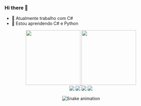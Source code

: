 ### Hi there 👋

- 🔭 Atualmente trabalho com C#
- 🌱 Estou aprendendo C# e Python

<div align="center">
  <a href="https://github.com/gustavobuenodemoraes">
  <img height="180em" src="https://github-readme-stats.vercel.app/api?username=gustavobuenodemoraes&show_icons=true&theme=gotham&include_all_commits=true&count_private=true"/>
  <img height="180em" src="https://github-readme-stats.vercel.app/api/top-langs/?username=gustavobuenodemoraes&layout=compact&=langs_count=7&theme=gotham"/>

 
<div> 
<!-- Instagram -->
  <a href="https://instagram.com/gustabuenom" target="_blank"><img src="https://img.shields.io/badge/-Instagram-%23E4405F?style=for-the-badge&logo=instagram&logoColor=white" target="_blank"></a>
<!-- Discod -->
 <a href="https://discord.com/channels/@GustavoBM#4053" target="_blank"><img src="https://img.shields.io/badge/Discord-7289DA?style=for-the-badge&logo=discord&logoColor=white" target="_blank"></a> 
<!-- E-mail -->
  <a href = "mailto:gustavobuenodemoraes@gmail.com"><img src="https://img.shields.io/badge/-Gmail-%23333?style=for-the-badge&logo=gmail&logoColor=white" target="_blank"></a>
<!-- Linkedin -->
  <a href="https://www.linkedin.com/in/gustavobuenodemoraes" target="_blank"><img src="https://img.shields.io/badge/-LinkedIn-%230077B5?style=for-the-badge&logo=linkedin&logoColor=white" target="_blank"></a> 
 
  ![Snake animation](https://github.com/gustavobuenodemoraes/gustavobuenodemoraes/blob/output/github-contribution-grid-snake.svg)
 
</div>
